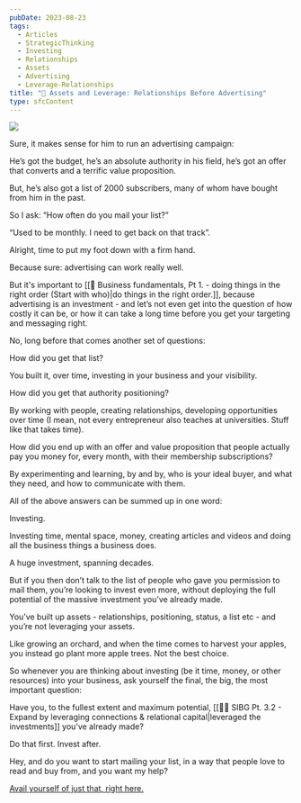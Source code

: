 ```yaml
---
pubDate: 2023-08-23
tags:
  - Articles
  - StrategicThinking
  - Investing
  - Relationships
  - Assets
  - Advertising
  - Leverage-Relationships
title: "📄 Assets and Leverage: Relationships Before Advertising"
type: sfcContent
---
```


![](Media/SalesFlowCoach.app_Assets-and-leverage--Relationships-before-advertising_MartinStellar.jpg)

Sure, it makes sense for him to run an advertising campaign:

He’s got the budget, he’s an absolute authority in his field, he’s got an offer that converts and a terrific value proposition.

But, he’s also got a list of 2000 subscribers, many of whom have bought from him in the past.

So I ask: “How often do you mail your list?”

“Used to be monthly. I need to get back on that track”.

Alright, time to put my foot down with a firm hand.

Because sure: advertising can work really well.

But it's important to [[📄 Business fundamentals, Pt 1. - doing things in the right order (Start with who)|do things in the right order.]], because advertising is an investment - and let’s not even get into the question of how costly it can be, or how it can take a long time before you get your targeting and messaging right.

No, long before that comes another set of questions:

How did you get that list?

You built it, over time, investing in your business and your visibility.

How did you get that authority positioning?

By working with people, creating relationships, developing opportunities over time (I mean, not every entrepreneur also teaches at universities. Stuff like that takes time).

How did you end up with an offer and value proposition that people actually pay you money for, every month, with their membership subscriptions?

By experimenting and learning, by and by, who is your ideal buyer, and what they need, and how to communicate with them.

All of the above answers can be summed up in one word:

Investing.

Investing time, mental space, money, creating articles and videos and doing all the business things a business does.

A huge investment, spanning decades.

But if you then don’t talk to the list of people who gave you permission to mail them, you’re looking to invest even more, without deploying the full potential of the massive investment you’ve already made.

You’ve built up assets - relationships, positioning, status, a list etc - and you’re not leveraging your assets.

Like growing an orchard, and when the time comes to harvest your apples, you instead go plant more apple trees. Not the best choice.

So whenever you are thinking about investing (be it time, money, or other resources) into your business, ask yourself the final, the big, the most important question:

Have you, to the fullest extent and maximum potential, [[👨‍🎓 SIBG Pt. 3.2 - Expand by leveraging connections & relational capital|leveraged the investments]] you’ve already made?

Do that first. Invest after.

Hey, and do you want to start mailing your list, in a way that people love to read and buy from, and you want my help?

[Avail yourself of just that, right here.](https://personal.salesflowcoach.app/)
